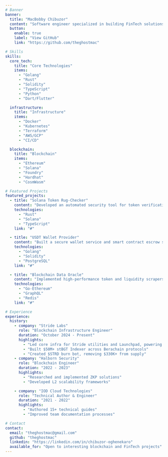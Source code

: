 ```yaml
---
# Banner
banner:
  title: "MacBobby Chibuzor"
  content: "Software engineer specialized in building FinTech solutions. I build performant backend systems, blockchain solutions, and cloud-native applications. I am also a great technical writer who documents code, APIs, and writes helpful tutorials for the community."
  button:
    enable: true
    label: "View GitHub"
    link: "https://github.com/theghostmac"

# Skills
skills:
  core_tech:
    title: "Core Technologies"
    items:
      - "Golang"
      - "Rust"
      - "Solidity"
      - "TypeScript"
      - "Python"
      - "Dart/Flutter"

  infrastructure:
    title: "Infrastructure"
    items:
      - "Docker"
      - "Kubernetes"
      - "Terraform"
      - "AWS/GCP"
      - "CI/CD"

  blockchain:
    title: "Blockchain"
    items:
      - "Ethereum"
      - "Solana"
      - "Foundry"
      - "Hardhat"
      - "CosmWasm"

# Featured Projects
featured_projects:
  - title: "Solana Token Rug-Checker"
    content: "Developed an automated security tool for token verification and scheduled minting on Solana, helping protect users from potential scams."
    technologies:
      - "Rust"
      - "Solana"
      - "TypeScript"
    link: "#"

  - title: "USDT Wallet Provider"
    content: "Built a secure wallet service and smart contract escrow system for Paritie Tech, handling millions in transaction volume."
    technologies:
      - "Golang"
      - "Solidity"
      - "PostgreSQL"
    link: "#"

  - title: "Blockchain Data Oracle"
    content: "Implemented high-performance token and liquidity scrapers for Diadata, aggregating market data from Uniswap and other DEXs."
    technologies:
      - "Go-Ethereum"
      - "GraphQL"
      - "Redis"
    link: "#"

# Experience
experience:
  history:
    - company: "Stride Labs"
      role: "Blockchain Infrastructure Engineer"
      duration: "October 2024 - Present"
      highlights:
        - "Led core infra for Stride utilities and Launchpad, powering DeFi growth"
        - "Built $50M+ stBGT Indexer across Berachain protocols"
        - "Created $STRD burn bot, removing $330K+ from supply"
    - company: "Halborn Security"
      role: "Blockchain Engineer"
      duration: "2022 - 2023"
      highlights:
        - "Researched and implemented ZKP solutions"
        - "Developed L2 scalability frameworks"

    - company: "IOD Cloud Technologies"
      role: "Technical Author & Engineer"
      duration: "2021 - 2022"
      highlights:
        - "Authored 15+ technical guides"
        - "Improved team documentation processes"

# Contact
contact:
  email: "theghostmac@gmail.com"
  github: "theghostmac"
  linkedin: "https://linkedin.com/in/chibuzor-oghenekaro"
  available_for: "Open to interesting blockchain and FinTech projects"
---
```

